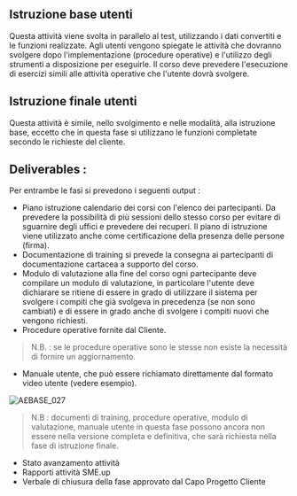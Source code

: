 ## Istruzione base utenti
Questa attività viene svolta in parallelo al test, utilizzando i dati convertiti e le funzioni realizzate.
Agli utenti vengono spiegate le attività che dovranno svolgere dopo l'implementazione (procedure operative) e l'utilizzo degli strumenti a disposizione per eseguirle.
Il corso deve prevedere l'esecuzione di esercizi simili alle attività operative che l'utente dovrà svolgere.

## Istruzione finale utenti
Questa attività è simile, nello svolgimento e nelle modalità, alla istruzione base, eccetto che in questa fase si utilizzano le funzioni completate secondo le richieste del cliente.

## Deliverables : 
Per entrambe le fasi si prevedono i seguenti output : 

- Piano istruzione
calendario dei corsi con l'elenco dei partecipanti. Da prevedere la possibilità di più sessioni dello stesso corso per evitare di sguarnire degli uffici e prevedere dei recuperi.
Il piano di istruzione viene utilizzato anche come certificazione della presenza delle persone (firma).
- Documentazione di training
si prevede la consegna ai partecipanti di documentazione cartacea a supporto del corso.
- Modulo di valutazione
alla fine del corso ogni partecipante deve compilare un modulo di valutazione, in particolare l'utente deve dichiarare se ritiene di essere in grado di utilizzare il sistema per svolgere i compiti che già svolgeva in precedenza (se non sono cambiati) e di essere in grado anche di svolgere i compiti nuovi che vengono richiesti.
- Procedure operative
fornite dal Cliente.

>N.B. :  se le procedure operative sono le stesse non esiste la necessità di fornire un aggiornamento.

- Manuale utente, che può essere richiamato direttamente dal formato video utente (vedere esempio).

![A£BASE_027](https://doc.smeup.com/immagini/A£BASE_P0I/AXBASE_027.png)
>N.B :  documenti di training, procedure operative, modulo di valutazione, manuale utente in questa fase possono ancora non essere nella versione completa e definitiva, che sarà richiesta nella fase di istruzione finale.

- Stato avanzamento attività
- Rapporti attività SME.up
- Verbale di chiusura della fase approvato dal Capo Progetto Cliente

